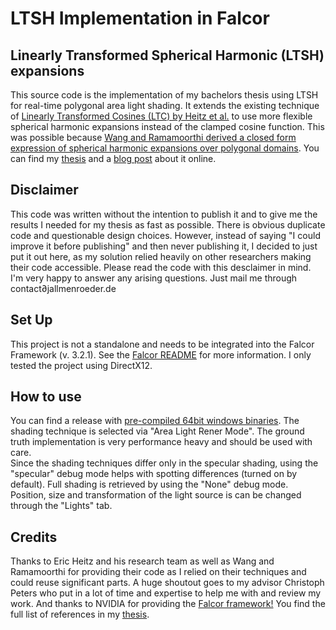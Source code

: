 # LTSH Implementation in Falcor
## Linearly Transformed Spherical Harmonic (LTSH) expansions
This source code is the implementation of my bachelors thesis using LTSH for real-time polygonal area light shading.
It extends the existing technique of [Linearly Transformed Cosines (LTC) by Heitz et al.](https://eheitzresearch.wordpress.com/415-2/) to use more flexible spherical harmonic expansions instead of the clamped cosine function. This was possible because [Wang and Ramamoorthi derived a closed form expression of spherical harmonic expansions over polygonal domains](https://cseweb.ucsd.edu/~viscomp/projects/ash/).
You can find my [thesis](http://www.jallmenroeder.de/wp-content/uploads/2020/10/LTSH_BA_Thesis_final.pdf) and a [blog post](http://www.jallmenroeder.de/2020/11/19/linearly-transformed-spherical-harmonics/) about it online.

## Disclaimer
This code was written without the intention to publish it and to give me the results I needed for my thesis as fast as possible. There is obvious duplicate code and questionable design choices. However, instead of saying "I could improve it before publishing" and then never publishing it, I decided to just put it out here, as my solution relied heavily on other researchers making their code accessible. Please read the code with this desclaimer in mind. 
I'm very happy to answer any arising questions. Just mail me through contact∂jallmenroeder.de 

## Set Up
This project is not a standalone and needs to be integrated into the Falcor Framework (v. 3.2.1). See the [Falcor README](https://github.com/NVIDIAGameWorks/Falcor/tree/3.2.1#creating-a-new-project) for more information. I only tested the project using DirectX12.

## How to use
You can find a release with [pre-compiled 64bit windows binaries](https://github.com/jallmenroeder/Falcor_LTSH/releases/tag/v0.2). The shading technique is selected via "Area Light Rener Mode". The ground truth implementation is very performance heavy and should be used with care. <br/> 
Since the shading techniques differ only in the specular shading, using the "specular" debug mode helps with spotting differences (turned on by default). Full shading is retrieved by using the "None" debug mode. <br/>
Position, size and transformation of the light source is can be changed through the "Lights" tab. 

## Credits
Thanks to Eric Heitz and his research team as well as Wang and Ramamoorthi for providing their code as I relied on their techniques and could reuse significant parts. 
A huge shoutout goes to my advisor Christoph Peters who put in a lot of time and expertise to help me with and review my work.
And thanks to NVIDIA for providing the [Falcor framework!](https://developer.nvidia.com/falcor)
You find the full list of references in my [thesis](http://www.jallmenroeder.de/wp-content/uploads/2020/10/LTSH_BA_Thesis_final.pdf).
